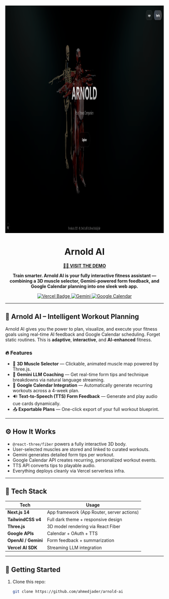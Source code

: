 <p align="center">
  <img width="1280" height="720" alt="Arnold AI" src="public\arnold.png" />
</p>

<h1 align="center">Arnold AI</h1>

<p align="center">
  <a href="https://arnold-ai.vercel.app/" target="_blank"><strong>🏋️‍♂️ VISIT THE DEMO</strong></a>
</p>

<p align="center">
  <strong>Train smarter. Arnold AI is your fully interactive fitness assistant — combining a 3D muscle selector, Gemini-powered form feedback, and Google Calendar planning into one sleek web app.</strong>
</p>

<p align="center">

  <!-- Deployed on Vercel -->
  <a href="https://vercel.com/ahmedjader/arnold-ai">
    <img src="https://img.shields.io/badge/Hosted%20on-Vercel-black?style=for-the-badge&logo=vercel" alt="Vercel Badge">
  </a>

  <!-- Gemini AI -->
  <a href="#">
    <img src="https://img.shields.io/badge/Gemini-LLM-blueviolet?style=for-the-badge&logo=google" alt="Gemini">
  </a>

  <!-- Google Calendar Integration -->
  <a href="#">
    <img src="https://img.shields.io/badge/Google%20Calendar-Integrated-34A853?style=for-the-badge&logo=googlecalendar" alt="Google Calendar">
  </a>

</p>

---

## 💪 Arnold AI – Intelligent Workout Planning

Arnold AI gives you the power to plan, visualize, and execute your fitness goals using real-time AI feedback and Google Calendar scheduling. Forget static routines. This is **adaptive**, **interactive**, and **AI-enhanced** fitness.

### 🔥 Features

- 🎯 **3D Muscle Selector** — Clickable, animated muscle map powered by Three.js.
- 🧠 **Gemini LLM Coaching** — Get real-time form tips and technique breakdowns via natural language streaming.
- 📅 **Google Calendar Integration** — Automatically generate recurring workouts across a 4-week plan.
- 🔊 **Text-to-Speech (TTS) Form Feedback** — Generate and play audio cue cards dynamically.
- 📤 **Exportable Plans** — One-click export of your full workout blueprint.

---

## ⚙️ How It Works

- `@react-three/fiber` powers a fully interactive 3D body.
- User-selected muscles are stored and linked to curated workouts.
- Gemini generates detailed form tips per workout.
- Google Calendar API creates recurring, personalized workout events.
- TTS API converts tips to playable audio.
- Everything deploys cleanly via Vercel serverless infra.

---

## 🚀 Tech Stack

| Tech               | Usage                                      |
|--------------------|---------------------------------------------|
| **Next.js 14**     | App framework (App Router, server actions) |
| **TailwindCSS v4** | Full dark theme + responsive design        |
| **Three.js**       | 3D model rendering via React Fiber          |
| **Google APIs**    | Calendar + OAuth + TTS                     |
| **OpenAI / Gemini**| Form feedback + summarization              |
| **Vercel AI SDK**  | Streaming LLM integration                  |

---

## 🧪 Getting Started

1. Clone this repo:  
   ```bash
   git clone https://github.com/ahmedjader/arnold-ai

